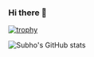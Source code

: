 ### Hi there 👋

<!--
**nmso2/nmso2** is a ✨ _special_ ✨ repository because its `README.md` (this file) appears on your GitHub profile.

Here are some ideas to get you started:

- 🔭 I’m currently working on ...
- 🌱 I’m currently learning ...
- 👯 I’m looking to collaborate on ...
- 🤔 I’m looking for help with ...
- 💬 Ask me about ...
- 📫 How to reach me: ...
- 😄 Pronouns: ...
- ⚡ Fun fact: ...
-->

[![trophy](https://github-profile-trophy.vercel.app/?username=nmso2&theme=onedark&row=1&column=8)](https://github.com/ryo-ma/github-profile-trophy)

![Subho's GitHub stats](https://github-readme-stats.vercel.app/api?username=nmso2&theme=cobalt&show_icons=true)

